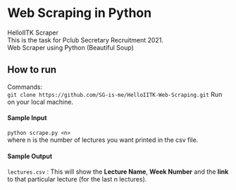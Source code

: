 # Web Scraping in Python

HelloIITK Scraper<br>
This is the task for Pclub Secretary Recruitment 2021.<br>
Web Scraper using Python (Beautiful Soup)

## How to run
Commands:<br>
`git clone https://github.com/SG-is-me/HelloIITK-Web-Scraping.git`
Run on your local machine.

#### Sample Input
`python scrape.py <n>`<br>
where n is the number of lectures you want printed in the csv file.

#### Sample Output
`lectures.csv` : This will show the **Lecture Name**, **Week Number** and the **link** to that particular lecture (for the last n lectures).